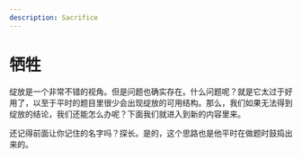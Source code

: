 ```yaml
---
description: Sacrifice
---
```


# 牺牲

绽放是一个非常不错的视角。但是问题也确实存在。什么问题呢？就是它太过于好用了，以至于平时的题目里很少会出现绽放的可用结构。那么，我们如果无法得到绽放的结论，我们还能怎么办呢？下面我们就进入到新的内容里来。

还记得前面让你记住的名字吗？探长。是的，这个思路也是他平时在做题时鼓捣出来的。
